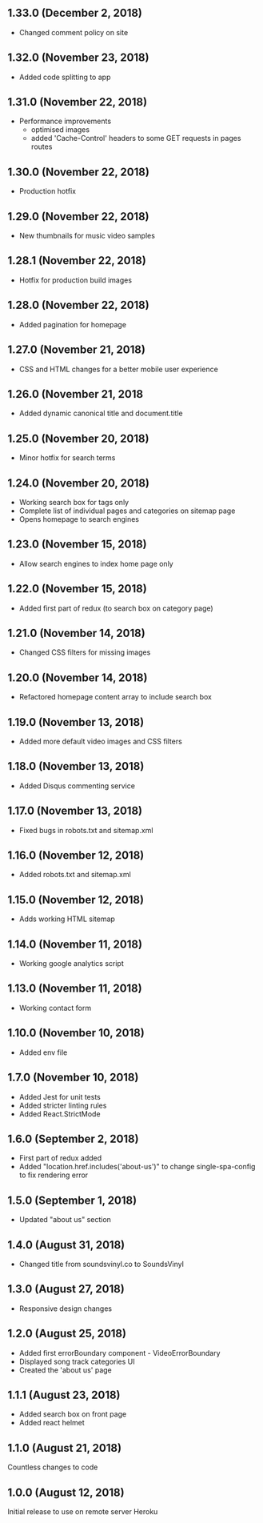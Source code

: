 ## 1.33.0 (December 2, 2018)

* Changed comment policy on site

## 1.32.0 (November 23, 2018)

* Added code splitting to app

## 1.31.0 (November 22, 2018)

* Performance improvements
	- optimised images
	- added 'Cache-Control' headers to some GET requests in pages routes

## 1.30.0 (November 22, 2018)

* Production hotfix

## 1.29.0 (November 22, 2018)

* New thumbnails for music video samples

## 1.28.1 (November 22, 2018)

* Hotfix for production build images

## 1.28.0 (November 22, 2018)

* Added pagination for homepage

## 1.27.0 (November 21, 2018)

* CSS and HTML changes for a better mobile user experience

## 1.26.0 (November 21, 2018

* Added dynamic canonical title and document.title

## 1.25.0 (November 20, 2018)

* Minor hotfix for search terms

## 1.24.0 (November 20, 2018)

* Working search box for tags only
* Complete list of individual pages and categories on sitemap page
* Opens homepage to search engines

## 1.23.0 (November 15, 2018)

* Allow search engines to index home page only

## 1.22.0 (November 15, 2018)

* Added first part of redux (to search box on category page)

## 1.21.0 (November 14, 2018)

* Changed CSS filters for missing images

## 1.20.0 (November 14, 2018)

* Refactored homepage content array to include search box

## 1.19.0 (November 13, 2018)

* Added more default video images and CSS filters

## 1.18.0 (November 13, 2018)

* Added Disqus commenting service

## 1.17.0 (November 13, 2018)

* Fixed bugs in robots.txt and sitemap.xml

## 1.16.0 (November 12, 2018)

* Added robots.txt and sitemap.xml

## 1.15.0 (November 12, 2018)

* Adds working HTML sitemap

## 1.14.0 (November 11, 2018)

* Working google analytics script

## 1.13.0 (November 11, 2018)

* Working contact form

## 1.10.0 (November 10, 2018)

* Added env file

## 1.7.0 (November 10, 2018)

* Added Jest for unit tests
* Added stricter linting rules
* Added React.StrictMode  

## 1.6.0 (September 2, 2018)

* First part of redux added
* Added "location.href.includes('about-us')" to change single-spa-config to fix rendering error

## 1.5.0 (September 1, 2018)

* Updated "about us" section

## 1.4.0 (August 31, 2018)

* Changed title from soundsvinyl.co to SoundsVinyl

## 1.3.0 (August 27, 2018)

* Responsive design changes

## 1.2.0 (August 25, 2018)

* Added first errorBoundary component - VideoErrorBoundary
* Displayed song track categories UI
* Created the 'about us' page

## 1.1.1 (August 23, 2018)

* Added search box on front page
* Added react helmet

## 1.1.0 (August 21, 2018)

Countless changes to code

## 1.0.0 (August 12, 2018)

Initial release to use on remote server Heroku
